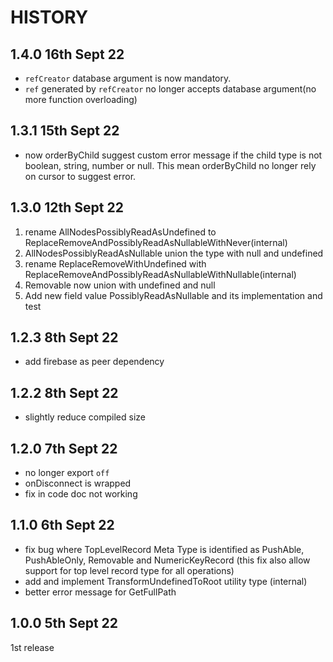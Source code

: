 # HISTORY

## 1.4.0 16th Sept 22

- `refCreator` database argument is now mandatory.
- `ref` generated by `refCreator` no longer accepts database argument(no more function overloading)

## 1.3.1 15th Sept 22

- now orderByChild suggest custom error message if the child type is not boolean, string, number or null. This mean orderByChild no longer rely on cursor to suggest error.

## 1.3.0 12th Sept 22

1. rename AllNodesPossiblyReadAsUndefined to ReplaceRemoveAndPossiblyReadAsNullableWithNever(internal)
2. AllNodesPossiblyReadAsNullable union the type with null and undefined
3. rename ReplaceRemoveWithUndefined with ReplaceRemoveAndPossiblyReadAsNullableWithNullable(internal)
4. Removable now union with undefined and null
5. Add new field value PossiblyReadAsNullable and its implementation and test

## 1.2.3 8th Sept 22

- add firebase as peer dependency

## 1.2.2 8th Sept 22

- slightly reduce compiled size

## 1.2.0 7th Sept 22

- no longer export `off`
- onDisconnect is wrapped
- fix in code doc not working

## 1.1.0 6th Sept 22

- fix bug where TopLevelRecord Meta Type is identified as PushAble, PushAbleOnly, Removable and NumericKeyRecord (this fix also allow support for top level record type for all operations)
- add and implement TransformUndefinedToRoot utility type (internal)
- better error message for GetFullPath

## 1.0.0 5th Sept 22

1st release
